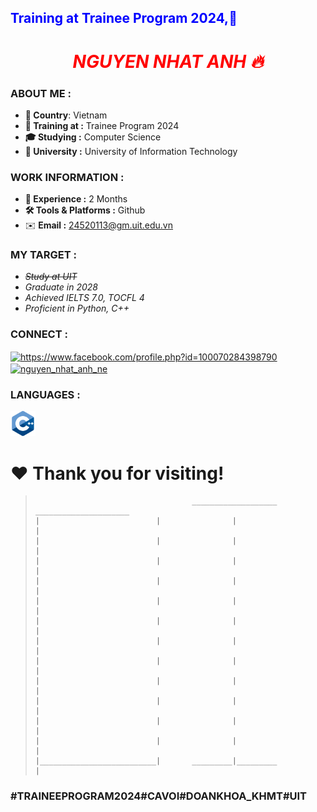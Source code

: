 ## <span style="color: Blue;">**Training at Trainee Program 2024,👋**</span> 
# <h1 align="center"><span style="color: Red;">*NGUYEN NHAT ANH 🔥*</span></h1> 
       
### **ABOUT ME :**

- **🌱 Country**: Vietnam
- **🔭 Training at :** Trainee Program 2024
- **🎓 Studying :** Computer Science
- **🏫 University :** University of Information Technology

### **WORK INFORMATION :**
- **📄 Experience :** 2 Months
- **🛠️ Tools & Platforms :** Github
- ✉️ **Email :** 24520113@gm.uit.edu.vn

### **MY TARGET :**
- *~~Study at UIT~~*
- *Graduate in 2028*
- *Achieved IELTS 7.0, TOCFL 4*
- *Proficient in Python, C++*


### **CONNECT :**
<p align="left">
<a href="https://fb.com/https://www.facebook.com/profile.php?id=100070284398790" target="blank"><img align="center" src="https://raw.githubusercontent.com/rahuldkjain/github-profile-readme-generator/master/src/images/icons/Social/facebook.svg" alt="https://www.facebook.com/profile.php?id=100070284398790" height="30" width="40" /></a>
<a href="https://instagram.com/nguyen_nhat_anh_ne" target="blank"><img align="center" src="https://raw.githubusercontent.com/rahuldkjain/github-profile-readme-generator/master/src/images/icons/Social/instagram.svg" alt="nguyen_nhat_anh_ne" height="30" width="40" /></a>
</p>

### **LANGUAGES :**
<p align="left"> <a href="https://www.w3schools.com/cpp/" target="_blank" rel="noreferrer"> <img src="https://raw.githubusercontent.com/devicons/devicon/master/icons/cplusplus/cplusplus-original.svg" alt="cplusplus" width="40" height="40"/> </a> </p>

# ❤️ Thank you for visiting!

>                                        ___________________       _____________________
 >     |                          |                |                         |                   
 >     |                          |                |                         |
 >     |                          |                |                         |
 >     |                          |                |                         |
 >     |                          |                |                         |
 >     |                          |                |                         |
 >     |                          |                |                         |
 >     |                          |                |                         |
 >     |                          |                |                         |
 >     |                          |                |                         |
 >     |                          |                |                         |
 >     |                          |                |                         |
 >     |__________________________|       _________|_________                |     
### #TRAINEEPROGRAM2024#CAVOI#DOANKHOA_KHMT#UIT

